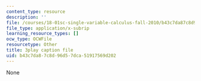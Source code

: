 ```yaml
---
content_type: resource
description: ''
file: /courses/18-01sc-single-variable-calculus-fall-2010/b43c7da87c8d96d57dca51917569d202_LUdI4-YCIh8.srt
file_type: application/x-subrip
learning_resource_types: []
ocw_type: OCWFile
resourcetype: Other
title: 3play caption file
uid: b43c7da8-7c8d-96d5-7dca-51917569d202
---
```

None

